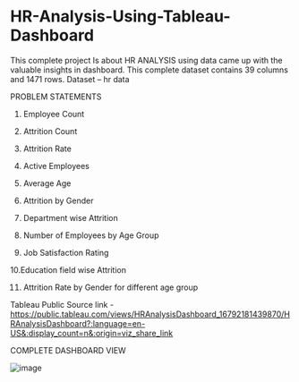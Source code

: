 # HR-Analysis-Using-Tableau-Dashboard

This complete project Is about HR ANALYSIS using data came up with the valuable insights in dashboard.
This complete dataset contains 39 columns and 1471 rows.
Dataset – hr data

PROBLEM STATEMENTS
1. Employee Count

2. Attrition Count

3. Attrition Rate

4. Active Employees

5. Average Age

6. Attrition by Gender

7. Department wise Attrition

8. Number of Employees by Age Group

9. Job Satisfaction Rating

10.Education field wise Attrition

11. Attrition Rate by Gender for different age group

Tableau Public Source link - https://public.tableau.com/views/HRAnalysisDashboard_16792181439870/HRAnalysisDashboard?:language=en-US&:display_count=n&:origin=viz_share_link

COMPLETE DASHBOARD VIEW

![image](https://user-images.githubusercontent.com/121561258/226264713-5da66ec2-f153-4a38-b2f3-be71d6bbb735.png)


